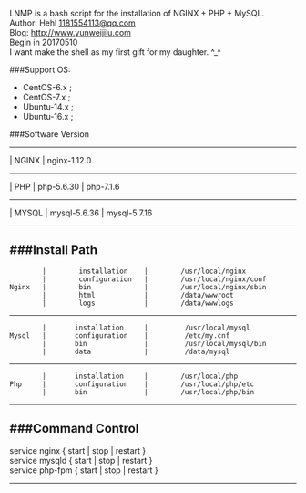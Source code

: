 LNMP is a bash script for the installation of NGINX + PHP + MySQL.  
Author:	Hehl <1181554113@qq.com>  
Blog:	http://www.yunweijilu.com  
Begin in	20170510  
I want make the shell as my first gift for my daughter. ^_^ 

###Support OS:
- CentOS-6.x	;
- CentOS-7.x	;
- Ubuntu-14.x	;
- Ubuntu-16.x	;

###Software Version
 ---------------------- ------------------------------------------- 
|      NGINX          |       nginx-1.12.0    	                  
 --------------------- -------------------------- ----------------- 
|      PHP            |      php-5.6.30          |  php-7.1.6      
 --------------------- -------------------------- ----------------- 
|      MYSQL          |      mysql-5.6.36        |  mysql-5.7.16   
 ------------------------------------------------ ----------------- 

###Install Path
------------------------------------------------------------------
            |        installation    |        /usr/local/nginx      
            |        configuration   |        /usr/local/nginx/conf    
    Nginx   |        bin             |        /usr/local/nginx/sbin
            |        html            |        /data/wwwroot      
            |        logs            |        /data/wwwlogs     
-------------------------------------------------------------------
            |       installation     |         /usr/local/mysql          
    Mysql   |       configuration    |         /etc/my.cnf              
            |       bin              |         /usr/local/mysql/bin     
            |       data             |         /data/mysql        
-------------------------------------------------------------------
            |       installation     |        /usr/local/php          
    Php     |       configuration    |        /usr/local/php/etc    
            |       bin              |        /usr/local/php/bin        
-------------------------------------------------------------------

###Command Control
---
service  nginx    { start    | stop    | restart }  
service  mysqld   { start    | stop    | restart }  
service  php-fpm  { start    | stop    | restart }  
***
